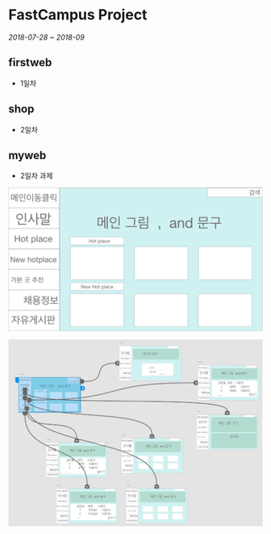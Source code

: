 # FastCampus Project

*2018-07-28 ~ 2018-09*

## firstweb

- 1일차

## shop

- 2일차

## myweb

- 2일차 과제

![메인1](./myweb/docs/프로토타이핑%20메인%20.jpg)

![메인2](./myweb/docs/프로토타이핑2.jpg)